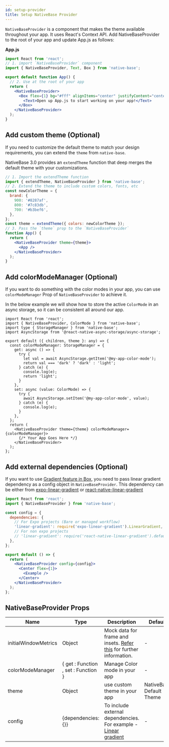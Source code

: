 ```yaml
---
id: setup-provider
title: Setup NativeBase Provider
---
```


`NativeBaseProvider` is a component that makes the theme available throughout your app. It uses React's Context API. Add NativeBaseProvider to the root of your app and update App.js as follows:

**App.js**

```jsx
import React from 'react';
// 1. import `NativeBaseProvider` component
import { NativeBaseProvider, Text, Box } from 'native-base';

export default function App() {
  // 2. Use at the root of your app
  return (
    <NativeBaseProvider>
      <Box flex={1} bg="#fff" alignItems="center" justifyContent="center">
        <Text>Open up App.js to start working on your app!</Text>
      </Box>
    </NativeBaseProvider>
  );
}
```

## Add custom theme (Optional)

If you need to customize the default theme to match your design requirements, you can extend the `theme` from `native-base`.

NativeBase 3.0 provides an `extendTheme` function that deep merges the default theme with your customizations.

```jsx
// 1. Import the extendTheme function
import { extendTheme, NativeBaseProvider } from 'native-base';
// 2. Extend the theme to include custom colors, fonts, etc
const newColorTheme = {
  brand: {
    900: '#8287af',
    800: '#7c83db',
    700: '#b3bef6',
  },
};
const theme = extendTheme({ colors: newColorTheme });
// 3. Pass the `theme` prop to the `NativeBaseProvider`
function App() {
  return (
    <NativeBaseProvider theme={theme}>
      <App />
    </NativeBaseProvider>
  );
}
```

## Add colorModeManager (Optional)

If you want to do something with the color modes in your app, you can use `colorModeManager` Prop of `NativeBaseProvider` to achieve it.

In the below example we will show how to store the active `ColorMode` in an async storage, so it can be consistent all around our app.

```tsx
import React from 'react';
import { NativeBaseProvider, ColorMode } from 'native-base';
import type { StorageManager } from 'native-base';
import AsyncStorage from '@react-native-async-storage/async-storage';

export default ({ children, theme }: any) => {
  const colorModeManager: StorageManager = {
    get: async () => {
      try {
        let val = await AsyncStorage.getItem('@my-app-color-mode');
        return val === 'dark' ? 'dark' : 'light';
      } catch (e) {
        console.log(e);
        return 'light';
      }
    },
    set: async (value: ColorMode) => {
      try {
        await AsyncStorage.setItem('@my-app-color-mode', value);
      } catch (e) {
        console.log(e);
      }
    },
  };
  return (
    <NativeBaseProvider theme={theme} colorModeManager={colorModeManager}>
      {/* Your App Goes Here */}
    </NativeBaseProvider>
  );
};
```

## Add external dependencies (Optional)

If you want to use [Gradient feature in Box](box#with-linear-gradient), you need to pass linear gradient dependency as a config object in `NativeBaseProvider`. This dependency can be either from [expo-linear-gradient](https://docs.expo.io/versions/latest/sdk/linear-gradient/) or [react-native-linear-gradient](https://www.npmjs.com/package/react-native-linear-gradient)

```jsx
import React from 'react';
import { NativeBaseProvider } from 'native-base';

const config = {
  dependencies: {
    // For Expo projects (Bare or managed workflow)
    'linear-gradient': require('expo-linear-gradient').LinearGradient,
    // For non expo projects
    // 'linear-gradient': require('react-native-linear-gradient').default,
  },
};

export default () => {
  return (
    <NativeBaseProvider config={config}>
      <Center flex={1}>
        <Example />
      </Center>
    </NativeBaseProvider>
  );
};
```

## NativeBaseProvider Props

| Name                 | Type                                | Description                                                                                                                                | Default                  |
| -------------------- | ----------------------------------- | ------------------------------------------------------------------------------------------------------------------------------------------ | ------------------------ |
| initialWindowMetrics | Object                              | Mock data for frame and insets. [Refer this](https://github.com/th3rdwave/react-native-safe-area-context#testing) for further information. | -                        |
| colorModeManager     | { get : Function , set : Function } | Manage Color mode in your app                                                                                                              | -                        |
| theme                | Object                              | use custom theme in your app                                                                                                               | NativeBase Default Theme |
| config               | {dependencies: {}}                  | To include external dependencies. For example - [Linear gradient](box#with-linear-gradient)                                                | -                        |

